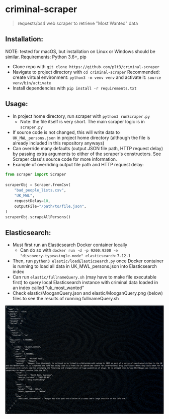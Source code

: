 # criminal-scraper

> requests/bs4 web scraper to retrieve "Most Wanted" data

## Installation:

NOTE: tested for macOS, but installation on Linux or Windows should be similar.
Requirements: Python 3.6+, pip

- Clone repo with `git clone https://github.com/plt3/criminal-scraper`
- Navigate to project directory with `cd criminal-scraper`
 Recommended: create virtual environment: `python3 -m venv venv` and activate it: `source venv/bin/activate`
- Install dependencies with `pip install -r requirements.txt`

## Usage:

- In project home directory, run scraper with `python3 runScraper.py`
  - Note: the file itself is very short. The main scraper logic is in `scraper.py`
- If source code is not changed, this will write data to `UK_MWL_persons.json` in project home directory (although the file is already included in this repository anyways)
- Can override many defaults (output JSON file path, HTTP request delay) by passing extra arguments to either of the scraper's constructors. See Scraper class's source code for more information.
- Example of overriding output file path and HTTP request delay:

```python
from scraper import Scraper

scraperObj = Scraper.fromCsv(
    "bad_people_lists.csv",
    "UK_MWL",
    requestDelay=10,
    outputFile="/path/to/file.json",
)
scraperObj.scrapeAllPersons()
```

## Elasticsearch:

- Must first run an Elasticsearch Docker container locally
  - Can do so with `docker run -d -p 9200:9200 -e "discovery.type=single-node" elasticsearch:7.12.1`
- Then, run `python3 elastic/loadElasticsearch.py` once Docker container is running to load all data in UK_MWL_persons.json into Elasticsearch index
- Can run `elastic/fullnameQuery.sh` (may have to make file executable first) to query local Elasticsearch instance with criminal data loaded in an index called "uk_most_wanted"
- Check elastic/MooganQuery.json and elastic/MooganQuery.png (below) files to see the results of running fullnameQuery.sh

![Elasticsearch query results](elastic/MooganQuery.png)
